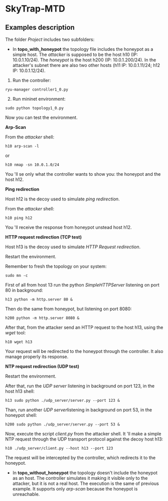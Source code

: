 


# SkyTrap-MTD

## Examples description
The folder *Project* includes two subfolders:

- In **topo_with_honeypot** the topology file includes the honeypot as a simple host. The *attacker* is supposed to be the host h10 (IP: 10.0.1.10/24). The *honeypot* is the host h200 (IP: 10.0.1.200/24). In the attacker's subnet there are also two other hosts (h11 IP: 10.0.1.11/24; h12 IP: 10.0.1.12/24).


1. Run the controller:
``` 
ryu-manager controller1_0.py
``` 

2. Run mininet environment:
```
sudo python topology1_0.py
```

Now you can test the environment.

**Arp-Scan**

From the *attacker* shell:

``` 
h10 arp-scan -l
``` 

or
``` 
h10 nmap -sn 10.0.1.0/24
``` 
You 'll se only what the controller wants to show you: the honeypot and the host h12.


**Ping redirection**

Host h12 is the decoy used to simulate *ping redirection*.

From the *attacker* shell:
```
h10 ping h12
``` 
You 'll receive the response from honeypot unstead host h12.

**HTTP request redirection (TCP test)**

Host h13 is the decoy used to simulate *HTTP Request redirection*. 

Restart the environment. 

Remember to fresh the topology on your system:
```
sudo mn -c
```

First of all from host 13 run the python *SimpleHTTPServer* listening on port 80 in background:
```
h13 python -m http.server 80 &
```
Then do the same from honeypot, but listening on port 8080:
```
h200 python -m http.server 8080 &
```

After that, from the attacker send an HTTP request to the host h13, using the *wget* tool:
```
h10 wget h13
```
Your request will be redirected to the honeypot through the controller.
It also manage properly its response.

**NTP request redirection (UDP test)**

Restart the environment.

After that, run the *UDP server* listening in background on port 123, in the host h13 shell:
```
h13 sudo python ./udp_server/server.py --port 123 &
```
Than, run another *UDP server*listening in background on port 53, in the honeypot shell:
```
h200 sudo python ./udp_server/server.py --port 53 &
```
Now, execute the script *client.py* from the attacker shell. It 'll make a simple NTP request through the UDP transport protocol against the decoy host h13:
```
h10 ./udp_server/client.py --host h13 --port 123
```
The request will be intercepted by the controller, which redirects it to the honeypot. 

+ In **topo_without_honeypot** the topology doesn't include the honeypot as an host. The controller simulates it making it visible only to the attacker, but it is not a real host. 
The execution is the same of previous example.
It supports only *arp-scan* because the honeypot is unreachable. 





